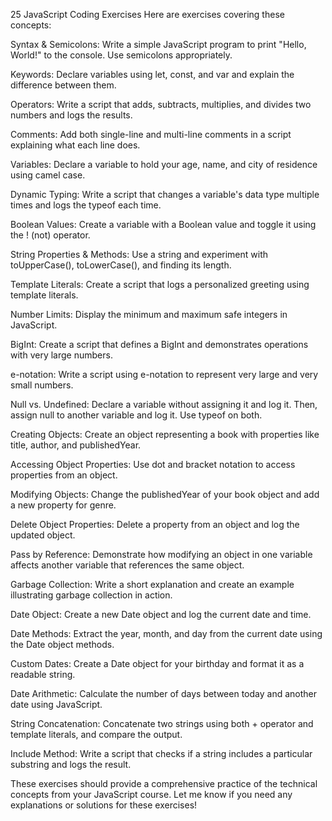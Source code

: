 25 JavaScript Coding Exercises
Here are exercises covering these concepts:

Syntax & Semicolons: Write a simple JavaScript program to print "Hello, World!" to the console. Use semicolons appropriately.

Keywords: Declare variables using let, const, and var and explain the difference between them.

Operators: Write a script that adds, subtracts, multiplies, and divides two numbers and logs the results.

Comments: Add both single-line and multi-line comments in a script explaining what each line does.

Variables: Declare a variable to hold your age, name, and city of residence using camel case.

Dynamic Typing: Write a script that changes a variable's data type multiple times and logs the typeof each time.

Boolean Values: Create a variable with a Boolean value and toggle it using the ! (not) operator.

String Properties & Methods: Use a string and experiment with toUpperCase(), toLowerCase(), and finding its length.

Template Literals: Create a script that logs a personalized greeting using template literals.

Number Limits: Display the minimum and maximum safe integers in JavaScript.

BigInt: Create a script that defines a BigInt and demonstrates operations with very large numbers.

e-notation: Write a script using e-notation to represent very large and very small numbers.

Null vs. Undefined: Declare a variable without assigning it and log it. Then, assign null to another variable and log it. Use typeof on both.

Creating Objects: Create an object representing a book with properties like title, author, and publishedYear.

Accessing Object Properties: Use dot and bracket notation to access properties from an object.

Modifying Objects: Change the publishedYear of your book object and add a new property for genre.

Delete Object Properties: Delete a property from an object and log the updated object.

Pass by Reference: Demonstrate how modifying an object in one variable affects another variable that references the same object.

Garbage Collection: Write a short explanation and create an example illustrating garbage collection in action.

Date Object: Create a new Date object and log the current date and time.

Date Methods: Extract the year, month, and day from the current date using the Date object methods.

Custom Dates: Create a Date object for your birthday and format it as a readable string.

Date Arithmetic: Calculate the number of days between today and another date using JavaScript.

String Concatenation: Concatenate two strings using both + operator and template literals, and compare the output.

Include Method: Write a script that checks if a string includes a particular substring and logs the result.

These exercises should provide a comprehensive practice of the technical concepts from your JavaScript course. Let me know if you need any explanations or solutions for these exercises!